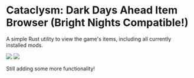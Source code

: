 # Cataclysm: Dark Days Ahead Item Browser (Bright Nights Compatible!)
A simple Rust utility to view the game's items, including all currently installed mods.

![](https://i.imgur.com/95RuLbb.png)
![](https://i.imgur.com/3xdmdJM.png)

Still adding some more functionality!